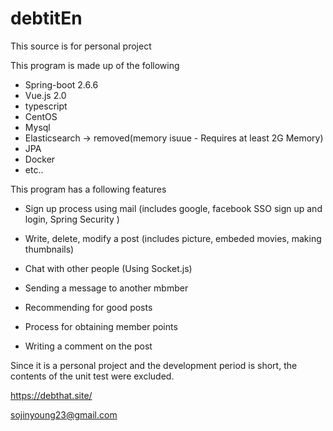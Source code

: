 # debtitEn

This source is for personal project

This program is made up of the following
  - Spring-boot 2.6.6
  - Vue.js 2.0
  - typescript
  - CentOS
  - Mysql
  - Elasticsearch -> removed(memory isuue - Requires at least 2G Memory)
  - JPA
  - Docker
  - etc..

This program has a following features

 - Sign up process using mail (includes google, facebook SSO sign up and login, Spring Security )

 - Write, delete, modify a post (includes picture, embeded movies, making thumbnails)

 - Chat with other people (Using Socket.js)

 - Sending a message to another mbmber

 - Recommending for good posts

 - Process for obtaining member points

 - Writing a comment on the post

Since it is a personal project and the development period is short, the contents of the unit test were excluded.


https://debthat.site/

sojinyoung23@gmail.com
